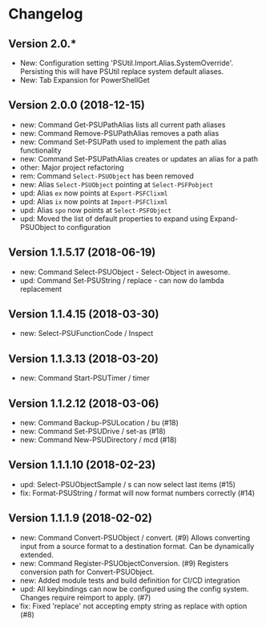 ﻿# Changelog
## Version 2.0.*
 - New: Configuration setting 'PSUtil.Import.Alias.SystemOverride'. Persisting this will have PSUtil replace system default aliases.
 - New: Tab Expansion for PowerShellGet

## Version 2.0.0 (2018-12-15)
 - new: Command Get-PSUPathAlias lists all current path aliases
 - new: Command Remove-PSUPathAlias removes a path alias
 - new: Command Set-PSUPath used to implement the path alias functionality
 - new: Command Set-PSUPathAlias creates or updates an alias for a path
 - other: Major project refactoring
 - rem: Command `Select-PSUObject` has been removed
 - new: Alias `Select-PSUObject` pointing at `Select-PSFPobject`
 - upd: Alias `ex` now points at `Export-PSFClixml`
 - upd: Alias `ix` now points at `Import-PSFClixml`
 - upd: Alias `spo` now points at `Select-PSFObject`
 - upd: Moved the list of default properties to expand using Expand-PSUObject to configuration

## Version 1.1.5.17 (2018-06-19)
 - new: Command Select-PSUObject - Select-Object in awesome.
 - upd: Command Set-PSUString / replace - can now do lambda replacement

## Version 1.1.4.15 (2018-03-30)
 - new: Select-PSUFunctionCode / Inspect

## Version 1.1.3.13 (2018-03-20)
 - new: Command Start-PSUTimer / timer

## Version 1.1.2.12 (2018-03-06)
 - new: Command Backup-PSULocation / bu (#18)
 - new: Command Set-PSUDrive / set-as (#18)
 - new: Command New-PSUDirectory / mcd (#18)

## Version 1.1.1.10 (2018-02-23)
 - upd: Select-PSUObjectSample / s can now select last items (#15)
 - fix: Format-PSUString / format will now format numbers correctly (#14)

## Version 1.1.1.9 (2018-02-02)
 - new: Command Convert-PSUObject / convert. (#9)
   Allows converting input from a source format to a destination format. Can be dynamically extended.
 - new: Command Register-PSUObjectConversion. (#9)
   Registers conversion path for Convert-PSUObject.
 - new: Added module tests and build definition for CI/CD integration
 - upd: All keybindings can now be configured using the config system. Changes require reimport to apply. (#7)
 - fix: Fixed 'replace' not accepting empty string as replace with option (#8)